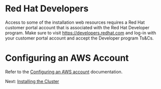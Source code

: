 # Red Hat Developers
Access to some of the installation web resources requires a Red Hat customer
portal account that is associated with the Red Hat Developer program. Make
sure to visit https://developers.redhat.com and log-in with your customer
portal account and accept the Developer program Ts&Cs.

# Configuring an AWS Account
Refer to the [Configuring an AWS
account](https://docs.openshift.com/container-platform/4.0/installing/installing_aws/installing-aws-account.html)
documentation.

Next: [Installing the Cluster](02-install.md)